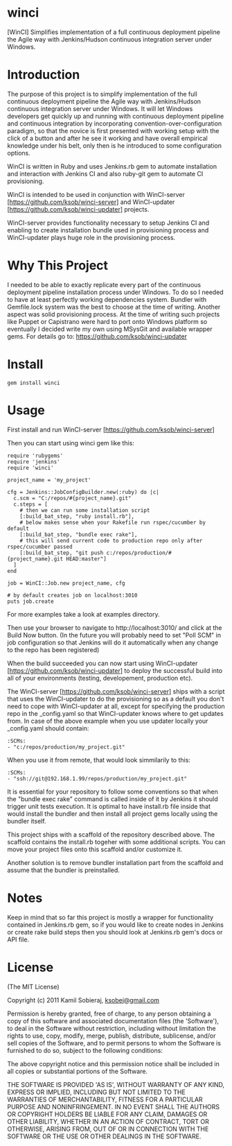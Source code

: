 winci
=====

[WinCI] Simplifies implementation of a full continuous deployment pipeline the Agile way with Jenkins/Hudson continuous integration server under Windows.

Introduction
============

The purpose of this project is to simplify implementation of the full continuous deployment pipeline the Agile way with Jenkins/Hudson continuous integration server under Windows.
It will let Windows developers get quickly up and running with continuous deployment pipeline and 
continuous integration by incorporating convention-over-configuration paradigm, so that the novice is first presented with 
working setup with the click of a button and after he see it working and have overall empirical knowledge under his belt, 
only then is he introduced to some configuration options.

WinCI is written in Ruby and uses Jenkins.rb gem to automate installation and interaction with Jenkins CI and also ruby-git gem to automate CI provisioning.

WinCI is intended to be used in conjunction with WinCI-server [https://github.com/ksob/winci-server] and WinCI-updater [https://github.com/ksob/winci-updater] projects.

WinCI-server provides functionality necessary to setup Jenkins CI and enabling to create installation bundle used in provisioning process and WinCI-updater plays huge role in the provisioning process.

Why This Project
=======

I needed to be able to exactly replicate every part of the continuous deployment pipeline installation process under Windows. To do so I needed to have at least perfectly working dependencies system. Bundler with Gemfile.lock system was the best to choose at the time of writing. Another aspect was solid provisioning process. At the time of writing such projects like Puppet or Capistrano were hard to port onto Windows platform so eventually I decided write my own using MSysGit and available wrapper gems. For details go to: https://github.com/ksob/winci-updater

Install
=======

    gem install winci
	
Usage
=====

First install and run WinCI-server [https://github.com/ksob/winci-server]

Then you can start using winci gem like this:

	require 'rubygems'
	require 'jenkins'
	require 'winci'

	project_name = 'my_project'

	cfg = Jenkins::JobConfigBuilder.new(:ruby) do |c|
	  c.scm = "C:/repos/#{project_name}.git"
	  c.steps = [
		# then we can run some installation script
		[:build_bat_step, "ruby install.rb"],
		# below makes sense when your Rakefile run rspec/cucumber by default
		[:build_bat_step, "bundle exec rake"],
		# this will send current code to production repo only after rspec/cucumber passed
		[:build_bat_step, "git push c:/repos/production/#{project_name}.git HEAD:master"]
	  ]
	end

	job = WinCI::Job.new project_name, cfg

	# by default creates job on localhost:3010
	puts job.create

For more examples take a look at examples directory. 

Then use your browser to navigate to http://localhost:3010/ and click at the Build Now button.
(In the future you will probably need to set "Poll SCM" in job configuration so that Jenkins will do it automatically when any change to the repo has been registered)

When the build succeeded you can now start using WinCI-updater [https://github.com/ksob/winci-updater] to deploy the successful build into all of your environments (testing, developement, production etc).

The WinCI-server [https://github.com/ksob/winci-server] ships with a script that uses the WinCI-updater to do the provisioning so as a default you don't need to cope with WinCI-updater at all, except for specifying the production repo in the _config.yaml so that WinCI-updater knows where to get updates from.
In case of the above example when you use updater locally your _config.yaml should contain:

	:SCMs:
	- "c:/repos/production/my_project.git"
	
When you use it from remote, that would look simmilarily to this:

	:SCMs:
	- "ssh://git@192.168.1.99/repos/production/my_project.git"
	
It is essential for your repository to follow some conventions so that when the "bundle exec rake"
command is called inside of it by Jenkins it should trigger unit tests execution. It is optimal to have install.rb file inside that would install the bundler and then install all project gems locally using the bundler itself.

This project ships with a scaffold of the repository described above. The scaffold contains the install.rb togeher with some additional scripts. You can move your project files onto this scaffold and/or customize it.

Another solution is to remove bundler installation part from the scaffold and assume that the
bundler is preinstalled.



Notes
=====

Keep in mind that so far this project is mostly a wrapper for functionality contained in Jenkins.rb gem,
so if you would like to create nodes in Jenkins or create rake build steps then you should look at Jenkins.rb gem's docs or API file.

License
=======

(The MIT License)

Copyright (c) 2011 Kamil Sobieraj, ksobej@gmail.com

Permission is hereby granted, free of charge, to any person obtaining
a copy of this software and associated documentation files (the
'Software'), to deal in the Software without restriction, including
without limitation the rights to use, copy, modify, merge, publish,
distribute, sublicense, and/or sell copies of the Software, and to
permit persons to whom the Software is furnished to do so, subject to
the following conditions:

The above copyright notice and this permission notice shall be
included in all copies or substantial portions of the Software.

THE SOFTWARE IS PROVIDED 'AS IS', WITHOUT WARRANTY OF ANY KIND,
EXPRESS OR IMPLIED, INCLUDING BUT NOT LIMITED TO THE WARRANTIES OF
MERCHANTABILITY, FITNESS FOR A PARTICULAR PURPOSE AND NONINFRINGEMENT.
IN NO EVENT SHALL THE AUTHORS OR COPYRIGHT HOLDERS BE LIABLE FOR ANY
CLAIM, DAMAGES OR OTHER LIABILITY, WHETHER IN AN ACTION OF CONTRACT,
TORT OR OTHERWISE, ARISING FROM, OUT OF OR IN CONNECTION WITH THE
SOFTWARE OR THE USE OR OTHER DEALINGS IN THE SOFTWARE.